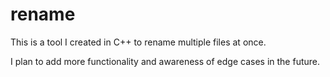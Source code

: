 # rename
This is a tool I created in C++ to rename multiple files at once.

I plan to add more functionality and awareness of edge cases in the future.

